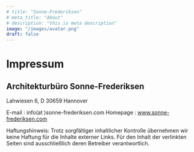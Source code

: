 ```yaml
---
# title: "Sonne-Frederiksen"
# meta_title: "About"
# description: "this is meta description"
image: "/images/avatar.png"
draft: false
---
```


# Impressum

## Architekturbüro Sonne-Frederiksen

Lahwiesen 6, D 30659 Hannover

E-mail : info(at )sonne-frederiksen.com
Homepage : www.sonne-frederiksen.com

 
Haftungshinweis: Trotz sorgfältiger inhaltlicher Kontrolle übernehmen wir keine Haftung für die Inhalte externer Links. Für den Inhalt der verlinkten Seiten sind ausschließlich deren Betreiber verantwortlich.
